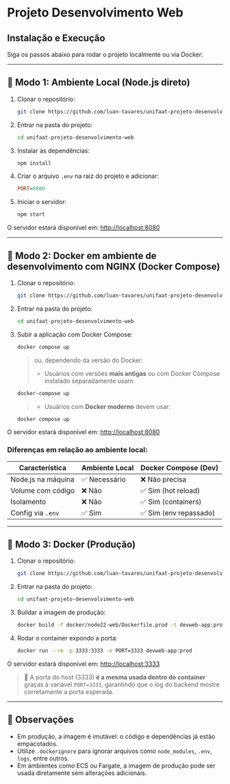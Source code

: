 # Projeto Desenvolvimento Web

## Instalação e Execução

Siga os passos abaixo para rodar o projeto localmente ou via Docker:

---

## 🧪 Modo 1: Ambiente Local (Node.js direto)

1. Clonar o repositório:

   ```sh
   git clone https://github.com/luan-tavares/unifaat-projeto-desenvolvimento-web
   ```

2. Entrar na pasta do projeto:

   ```sh
   cd unifaat-projeto-desenvolvimento-web
   ```

3. Instalar as dependências:

   ```sh
   npm install
   ```

4. Criar o arquivo `.env` na raiz do projeto e adicionar:

   ```ini
   PORT=8080
   ```

5. Iniciar o servidor:

   ```sh
   npm start
   ```

O servidor estará disponível em: [http://localhost:8080](http://localhost:8080)

---

## 🐳 Modo 2: Docker em ambiente de desenvolvimento com NGINX (Docker Compose)

1. Clonar o repositório:

   ```sh
   git clone https://github.com/luan-tavares/unifaat-projeto-desenvolvimento-web
   ```

2. Entrar na pasta do projeto:

   ```sh
   cd unifaat-projeto-desenvolvimento-web
   ```

3. Subir a aplicação com Docker Compose:

   ```sh
   docker compose up
   ```

   > ou, dependendo da versão do Docker:
   >
   > - Usuários com versões **mais antigas** ou com Docker Compose instalado separadamente usam:

   ```sh
   docker-compose up
   ```

   > - Usuários com **Docker moderno** devem usar:

   ```sh
   docker compose up
   ```

O servidor estará disponível em: [http://localhost:8080](http://localhost:8080)

### Diferenças em relação ao ambiente local:

| Característica     | Ambiente Local | Docker Compose (Dev)  |
| ------------------ | -------------- | --------------------- |
| Node.js na máquina | ✅ Necessário   | ❌ Não precisa         |
| Volume com código  | ❌ Não          | ✅ Sim (hot reload)    |
| Isolamento         | ❌ Não          | ✅ Sim (containers)    |
| Config via `.env`  | ✅ Sim          | ✅ Sim (env repassado) |

---

## 🚀 Modo 3: Docker (Produção)

1. Clonar o repositório:

   ```sh
   git clone https://github.com/luan-tavares/unifaat-projeto-desenvolvimento-web
   ```

2. Entrar na pasta do projeto:

   ```sh
   cd unifaat-projeto-desenvolvimento-web
   ```

3. Buildar a imagem de produção:

   ```sh
   docker build -f docker/node22-web/Dockerfile.prod -t devweb-app:prod .
   ```

4. Rodar o container expondo a porta:

   ```sh
   docker run --rm -p 3333:3333 -e PORT=3333 devweb-app:prod
   ```

O servidor estará disponível em: [http://localhost:3333](http://localhost:3333)

> 📌 A porta do host (3333) **é a mesma usada dentro do container** graças à variável `PORT=3333`, garantindo que o log do backend mostre corretamente a porta esperada.

---

## 📄 Observações

- Em produção, a imagem é imutável: o código e dependências já estão empacotados.
- Utilize `.dockerignore` para ignorar arquivos como `node_modules`, `.env`, `logs`, entre outros.
- Em ambientes como ECS ou Fargate, a imagem de produção pode ser usada diretamente sem alterações adicionais.

